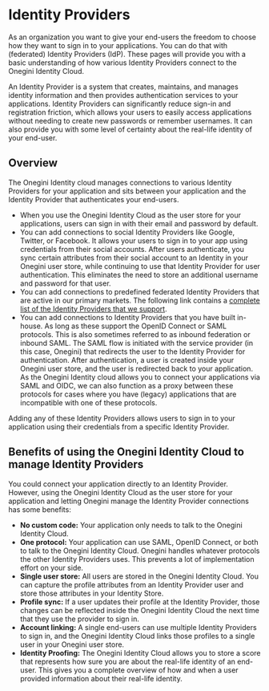 # Identity Providers

As an organization you want to give your end-users the freedom to choose how they want to sign in to your applications. You can do that with (federated) Identity Providers (IdP). These pages will provide you with a basic understanding of how various Identity Providers connect to the Onegini Identity Cloud.

An Identity Provider is a system that creates, maintains, and manages identity information and then provides authentication services to your applications. Identity Providers can significantly reduce sign-in and registration friction, which allows your users to easily access applications without needing to create new passwords or remember usernames. It can also provide you with some level of certainty about the real-life identity of your end-user.

## Overview

The Onegini Identity cloud manages connections to various Identity Providers for your application and sits between your application and the Identity Provider that authenticates your end-users.

- When you use the Onegini Identity Cloud as the user store for your applications, users can sign in with their email and password by default.
- You can add connections to social Identity Providers like Google, Twitter, or Facebook. It allows your users to sign in to your app using credentials from their social accounts. After users authenticate, you sync certain attributes from their social account to an Identity in your Onegini user store, while continuing to use that Identity Provider for user authentication. This eliminates the need to store an additional username and password for that user.
- You can add connections to predefined federated Identity Providers that are active in our primary markets. The following link contains a [complete list of the Identity Providers that we support](https://www.onegini.com/knowlegde/apis-integrations#identity_proofing).
- You can add connections to Identity Providers that you have built in-house. As long as these support the OpenID Connect or SAML protocols. This is also sometimes referred to as inbound federation or inbound SAML. The SAML flow is initiated with the service provider (in this case, Onegini) that redirects the user to the Identity Provider for authentication. After authentication, a user is created inside your Onegini user store, and the user is redirected back to your application. As the Onegini Identity cloud allows you to connect your applications via SAML and OIDC, we can also function as a proxy between these protocols for cases where you have (legacy) applications that are incompatible with one of these protocols.

Adding any of these Identity Providers allows users to sign in to your application using their credentials from a specific Identity Provider.

## Benefits of using the Onegini Identity Cloud to manage Identity Providers

You could connect your application directly to an Identity Provider. However, using the Onegini Identity Cloud as the user store for your application and letting Onegini manage the Identity Provider connections has some benefits:

- **No custom code:** Your application only needs to talk to the Onegini Identity Cloud.
- **One protocol:** Your application can use SAML, OpenID Connect, or both to talk to the Onegini Identity Cloud. Onegini handles whatever protocols the other Identity Providers uses. This prevents a lot of implementation effort on your side.
- **Single user store:** All users are stored in the Onegini Identity Cloud. You can capture the profile attributes from an Identity Provider user and store those attributes in your Identity Store.
- **Profile sync:** If a user updates their profile at the Identity Provider, those changes can be reflected inside the Onegini Identity Cloud the next time that they use the provider to sign in.
- **Account linking:** A single end-users can use multiple Identity Providers to sign in, and the Onegini Identity Cloud links those profiles to a single user in your Onegini user store.
- **Identity Proofing:** The Onegini Identity Cloud allows you to store a score that represents how sure you are about the real-life identity of an end-user. This gives you a complete overview of how and when a user provided information about their real-life identity.
